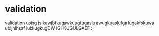 




# validation
validation using js
kawjbfkugawkuugfugaslu
awugkuaslufga
lugakfskuwa
ubljhlhsaf
lubkugkugDW
IGHKUGULGAEF
:
